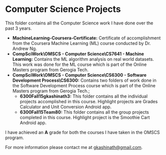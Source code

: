 # Computer Science Projects #

This folder contains all the Computer Science work I have done over the past 3 years.

- **MachineLearning-Coursera-Certificate:** Certificate of accomplishment from the Coursera Machine Learning (ML) course conducted by Dr. Andrew Ng.
- **CompSciWork\OMSCS - Computer Science\CS7641 - Machine Learning:** Contains the ML algorithm analysis on real world datasets. This work was done for the ML course which is part of the Online Masters program from Gerogia Tech.
- **CompSciWork\OMSCS - Computer Science\CS6300 - Software Development Process\CS6300:** Contains two folders of work done in the Software Development Process course which is part of the Online Masters program from Gerogia Tech.;
  - **6300Fall15gkashinath3:** This folder contains all the individual projects accomplished in this course. Highlight projects are Grades Calculator and Unit Conversion Android app.
  - **6300Fall15Team80:** This folder contains all the group projects completed in this course. Highlight project is the Smoothie Cart Android app.

I have achieved an **A** grade for both the courses I have taken in the OMSCS program.

For more information please contact me at gkashinath@gmail.com.
